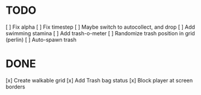 


# TODO

[ ] Fix alpha
[ ] Fix timestep
[ ] Maybe switch to autocollect, and drop
[ ] Add swimming stamina
[ ] Add trash-o-meter
[ ] Randomize trash position in grid (perlin)
[ ] Auto-spawn trash

# DONE

[x] Create walkable grid
[x] Add Trash bag status
[x] Block player at screen borders
